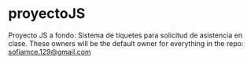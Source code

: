 # proyectoJS
Proyecto JS a fondo: Sistema de tiquetes para solicitud de asistencia en clase.
These owners will be the default owner for everything in the repo:
sofiamce.129@gmail.com
